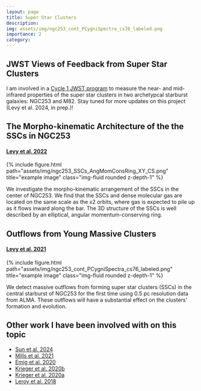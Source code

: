 ```yaml
---
layout: page
title: Super Star Clusters
description:
img: assets/img/ngc253_cont_PCygniSpectra_cs76_labeled.png
importance: 2
category:
---
```


## JWST Views of Feedback from Super Star Clusters

I am involved in a [Cycle 1 JWST program](https://www.stsci.edu/jwst/phase2-public/1701.pdf) to measure the near- and mid-infrared properties of the super star clusters in two archetypcal starburst galaxies: NGC253 and M82. Stay tuned for more updates on this project (Levy et al. 2024, in prep.)!

## The Morpho-kinematic Architecture of the the SSCs in NGC253
#### [Levy et al. 2022](https://ui.adsabs.harvard.edu/abs/2022ApJ...935...19L/abstract)

<div class="row">
    <div class="col-sm mt-3 mt-md-0">
        {% include figure.html path="assets/img/ngc253_SSCs_AngMomConsRing_XY_CS.png" title="example image" class="img-fluid rounded z-depth-1" %}
    </div>
</div>

We investigate the morpho-kinematic arrangement of the SSCs in the center of NGC253. We find that the SSCs and dense molecular gas are located on the same scale as the x2 orbits, where gas is expected to pile up as it flows inward along the bar. The 3D structure of the SSCs is well described by an elliptical, angular momentum-conserving ring.


## Outflows from Young Massive Clusters
#### [Levy et al. 2021](https://ui.adsabs.harvard.edu/abs/2021ApJ...912....4L/abstract)

<div class="row">
    <div class="col-sm mt-3 mt-md-0">
        {% include figure.html path="assets/img/ngc253_cont_PCygniSpectra_cs76_labeled.png" title="example image" class="img-fluid rounded z-depth-1" %}
    </div>
</div>

We detect massive outflows from forming super star clusters (SSCs) in the central starburst of NGC253 for the first time using 0.5 pc resolution data from ALMA. These outflows will have a substantial effect on the clusters' formation and evolution.

## Other work I have been involved with on this topic
- [Sun et al. 2024](https://ui.adsabs.harvard.edu/abs/2024arXiv240114453S/abstract)
- [Mills et al. 2021](https://ui.adsabs.harvard.edu/abs/2021ApJ...919..105M/abstract)
- [Emig et al. 2020](https://ui.adsabs.harvard.edu/abs/2020ApJ...903...50E/abstract)
- [Krieger et al. 2020b](https://ui.adsabs.harvard.edu/abs/2020ApJ...899..158K/abstract)
- [Krieger et al. 2020a](https://ui.adsabs.harvard.edu/abs/2020ApJ...897..176K/abstract)
- [Leroy et al. 2018](https://ui.adsabs.harvard.edu/abs/2018ApJ...869..126L/abstract)

